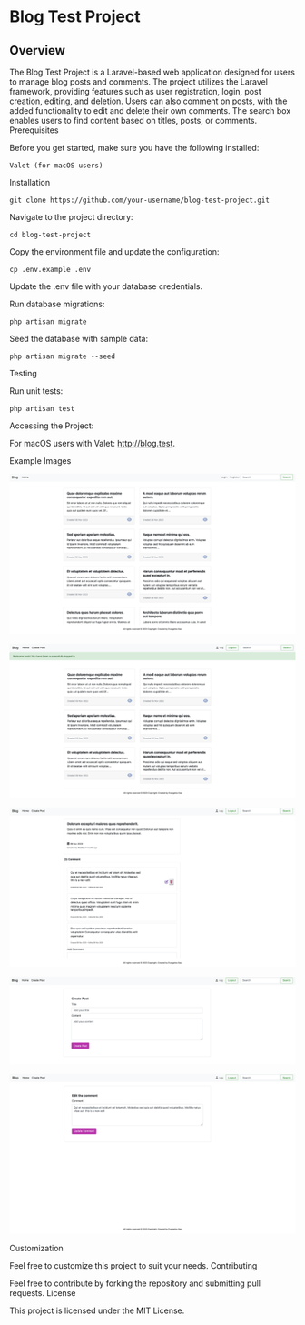 # Blog Test Project
## Overview

The Blog Test Project is a Laravel-based web application designed for users to manage blog posts and comments. The project utilizes the Laravel framework, providing features such as user registration, login, post creation, editing, and deletion. Users can also comment on posts, with the added functionality to edit and delete their own comments. The search box enables users to find content based on titles, posts, or comments.
Prerequisites

Before you get started, make sure you have the following installed:
    
    Valet (for macOS users)

Installation

    git clone https://github.com/your-username/blog-test-project.git

Navigate to the project directory:

    cd blog-test-project

Copy the environment file and update the configuration:

    cp .env.example .env

Update the .env file with your database credentials.

Run database migrations:

    php artisan migrate

Seed the database with sample data:

    php artisan migrate --seed

Testing

Run unit tests:

    php artisan test

Accessing the Project:

For macOS users with Valet: http://blog.test.

Example Images

![](example-images/image1.png)

![](example-images/image2.png)

![](example-images/image3.png)

![](example-images/image4.png)

![](example-images/image5.png)

Customization

Feel free to customize this project to suit your needs.
Contributing

Feel free to contribute by forking the repository and submitting pull requests.
License

This project is licensed under the MIT License.

